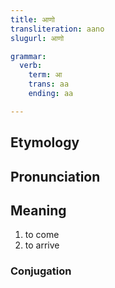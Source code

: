 ```yaml
---
title: आणो
transliteration: aano
slugurl: आणो

grammar: 
  verb:
    term: आ
    trans: aa
    ending: aa

---
```

## Etymology

## Pronunciation

## Meaning
1. to come
2. to arrive

### Conjugation
<verb-conj :grammar="grammar"></verb-conj>